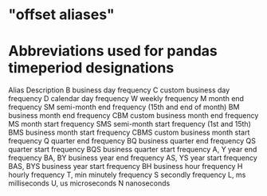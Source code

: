 # "offset aliases" 

# Abbreviations used for pandas timeperiod designations

Alias    Description
B        business day frequency
C        custom business day frequency
D        calendar day frequency
W        weekly frequency
M        month end frequency
SM       semi-month end frequency (15th and end of month)
BM       business month end frequency
CBM      custom business month end frequency
MS       month start frequency
SMS      semi-month start frequency (1st and 15th)
BMS      business month start frequency
CBMS     custom business month start frequency
Q        quarter end frequency
BQ       business quarter end frequency
QS       quarter start frequency
BQS      business quarter start frequency
A, Y     year end frequency
BA, BY   business year end frequency
AS, YS   year start frequency
BAS, BYS business year start frequency
BH       business hour frequency
H        hourly frequency
T, min   minutely frequency
S        secondly frequency
L, ms    milliseconds
U, us    microseconds
N        nanoseconds